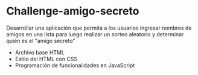 <h1>Challenge-amigo-secreto </h1> 
Desarrollar una aplicación que permita a los usuarios ingresar nombres de amigos en una lista para luego realizar un sorteo aleatorio y determinar quién es el "amigo secreto"

- Archivo base HTML
- Estilo del HTML con CSS
- Programación de funcionalidades en JavaScript
